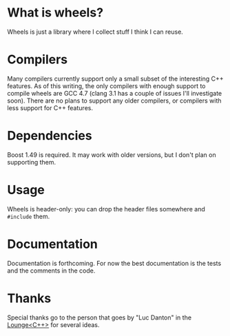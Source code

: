 # What is wheels?

Wheels is just a library where I collect stuff I think I can reuse.

# Compilers

Many compilers currently support only a small subset of the interesting C++
features. As of this writing, the only compilers with enough support to compile
wheels are GCC 4.7 (clang 3.1 has a couple of issues I'll investigate soon).
There are no plans to support any older compilers, or compilers with less
support for C++ features.

# Dependencies

Boost 1.49 is required. It may work with older versions, but I don't plan on
supporting them.

# Usage

Wheels is header-only: you can drop the header files somewhere and `#include`
them.

# Documentation

Documentation is forthcoming. For now the best documentation is the tests and
the comments in the code.

# Thanks

Special thanks go to the person that goes by "Luc Danton" in the
[Lounge<C++>][lounge] for several ideas.

 [lounge]: http://chat.stackoverflow.com/rooms/10

